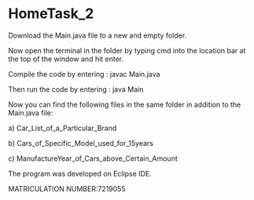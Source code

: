 # HomeTask_2

Download the Main.java file to a new and empty folder.

Now open the terminal in the folder by typing cmd into the location bar at the top of the window and hit enter.

Compile the code by entering : javac Main.java

Then run the code by entering : java Main

Now you can find the following files in the same folder in addition to the Main.java file:

a) Car_List_of_a_Particular_Brand

b) Cars_of_Specific_Model_used_for_15years

c) ManufactureYear_of_Cars_above_Certain_Amount

The program was developed on Eclipse IDE.

MATRICULATION NUMBER:7219055
